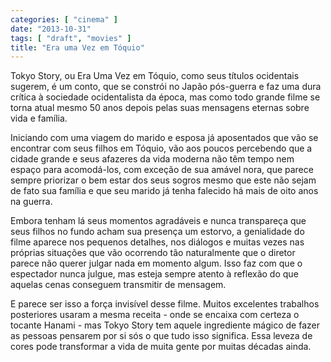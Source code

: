 ```yaml
---
categories: [ "cinema" ]
date: "2013-10-31"
tags: [ "draft", "movies" ]
title: "Era uma Vez em Tóquio"
---
```

Tokyo Story, ou Era Uma Vez em Tóquio, como seus títulos ocidentais
sugerem, é um conto, que se constrói no Japão pós-guerra e faz uma
dura crítica à sociedade ocidentalista da época, mas como todo grande
filme se torna atual mesmo 50 anos depois pelas suas mensagens eternas
sobre vida e família.

Iniciando com uma viagem do marido e esposa já aposentados que vão se
encontrar com seus filhos em Tóquio, vão aos poucos percebendo que a
cidade grande e seus afazeres da vida moderna não têm tempo nem espaço
para acomodá-los, com exceção de sua amável nora, que parece sempre
priorizar o bem estar dos seus sogros mesmo que este não sejam de fato
sua família e que seu marido já tenha falecido há mais de oito anos
na guerra.

Embora tenham lá seus momentos agradáveis e nunca transpareça que
seus filhos no fundo acham sua presença um estorvo, a genialidade
do filme aparece nos pequenos detalhes, nos diálogos e muitas vezes
nas próprias situações que vão ocorrendo tão naturalmente que o
diretor parece não querer julgar nada em momento algum. Isso faz com
que o espectador nunca julgue, mas esteja sempre atento à reflexão do
que aquelas cenas conseguem transmitir de mensagem.

E parece ser isso a força invisível desse filme. Muitos excelentes
trabalhos posteriores usaram a mesma receita - onde se encaixa com certeza
o tocante Hanami - mas Tokyo Story tem aquele ingrediente mágico de fazer
as pessoas pensarem por si sós o que tudo isso significa. Essa leveza de
cores pode transformar a vida de muita gente por muitas décadas ainda.

